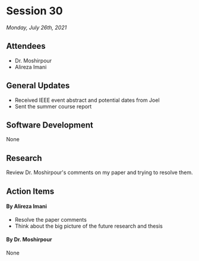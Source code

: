 # Session 30
*Monday, July 26th, 2021*

## Attendees

- Dr. Moshirpour
- Alireza Imani

## General Updates

- Received IEEE event abstract and potential dates from Joel
- Sent the summer course report

## Software Development

None

## Research

Review Dr. Moshirpour's comments on my paper and trying to resolve them.

## Action Items

#### By Alireza Imani

- Resolve the paper comments
- Think about the big picture of the future research and thesis

#### By Dr. Moshirpour
None
